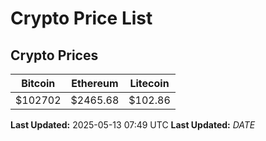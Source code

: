 # Crypto Price List

## Crypto Prices
| Bitcoin | Ethereum | Litecoin |
| ------- | -------- | -------- |
| $102702 | $2465.68 | $102.86 |
**Last Updated:** 2025-05-13 07:49 UTC
**Last Updated:** $DATE$
